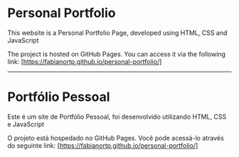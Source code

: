 # Personal Portfolio

This website is a Personal Portfolio Page, developed using HTML, CSS and JavaScript

The project is hosted on GitHub Pages. You can access it via the following link: [https://fabianortp.github.io/personal-portfolio/]

---------------------------------------------------------------------------------------------------
# Portfólio Pessoal

Este é um site de Portfólio Pessoal, foi desenvolvido utilizando HTML, CSS e JavaScript

O projeto está hospedado no GitHub Pages. Você pode acessá-lo através do seguinte link: [https://fabianortp.github.io/personal-portfolio/]
